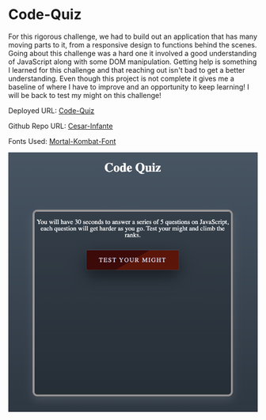 # Code-Quiz
For this rigorous challenge, we had to build out an application that has many moving parts to it, from a responsive design to functions behind the scenes. Going about this challenge was a hard one it involved a good understanding of JavaScript along with some DOM manipulation. Getting help is something I learned for this challenge and that reaching out isn't bad to get a better understanding. Even though this project is not complete it gives me a baseline of where I have to improve and an opportunity to keep learning! I will be back to test my might on this challenge!



Deployed URL: [Code-Quiz]

Github Repo URL: [Cesar-Infante]

Fonts Used: [Mortal-Kombat-Font]

<img src="assets/images/Screen Shot 2022-06-14 at 10.43.17 PM.png">


[Code-Quiz]: https://cesar-infante.github.io/Code-Quiz/

[Cesar-Infante]: https://github.com/Cesar-Infante/Code-Quiz

[Mortal-Kombat-Font]: http://mortalkombatwarehouse.com/site/fonts/
